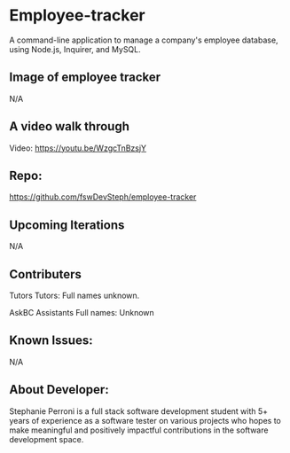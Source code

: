 # Employee-tracker
 A command-line application to manage a company's employee database, using Node.js, Inquirer, and MySQL.

## Image of employee tracker

N/A

## A video walk through

Video: https://youtu.be/WzgcTnBzsjY

## Repo:
https://github.com/fswDevSteph/employee-tracker

## Upcoming Iterations

N/A

## Contributers

Tutors
Tutors: Full names unknown.

AskBC Assistants
Full names: Unknown

## Known Issues:

N/A

## About Developer:

Stephanie Perroni is a full stack software development student with 5+ years of experience as a software tester on various projects who hopes to make meaningful and positively impactful contributions in the software development space.
